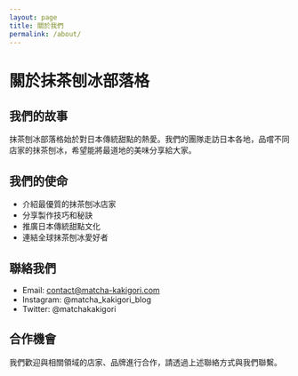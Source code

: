 ```yaml
---
layout: page
title: 關於我們
permalink: /about/
---
```


# 關於抹茶刨冰部落格

## 我們的故事

抹茶刨冰部落格始於對日本傳統甜點的熱愛。我們的團隊走訪日本各地，品嚐不同店家的抹茶刨冰，希望能將最道地的美味分享給大家。

## 我們的使命

- 介紹最優質的抹茶刨冰店家
- 分享製作技巧和秘訣
- 推廣日本傳統甜點文化
- 連結全球抹茶刨冰愛好者

## 聯絡我們

- Email: contact@matcha-kakigori.com
- Instagram: @matcha_kakigori_blog
- Twitter: @matchakakigori

## 合作機會

我們歡迎與相關領域的店家、品牌進行合作，請透過上述聯絡方式與我們聯繫。 